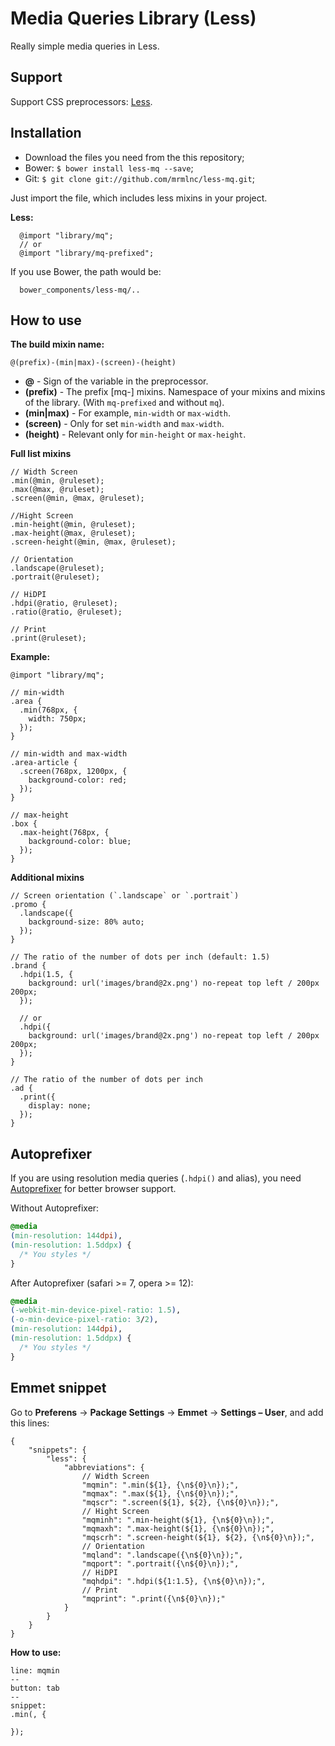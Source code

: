 # Media Queries Library (Less)

Really simple media queries in Less.




## Support

Support CSS preprocessors: [Less](http://lesscss.org/).




## Installation

 * Download the files you need from the this repository;
 * Bower: `$ bower install less-mq --save`;
 * Git: `$ git clone git://github.com/mrmlnc/less-mq.git`;

Just import the file, which includes less mixins in your project.

**Less:**

````Less
  @import "library/mq";
  // or
  @import "library/mq-prefixed";
````

If you use Bower, the path would be:
````
  bower_components/less-mq/..
````




## How to use

**The build mixin name:**

`@(prefix)-(min|max)-(screen)-(height)`

  - **@** - Sign of the variable in the preprocessor.
  - **(prefix)** - The prefix [mq-] mixins. Namespace of your mixins and mixins of the library. (With `mq-prefixed` and without `mq`).
  - **(min|max)** - For example, `min-width` or `max-width`.
  - **(screen)** - Only for set `min-width` and `max-width`.
  - **(height)** - Relevant only for `min-height` or `max-height`.

**Full list mixins**

````Less
// Width Screen
.min(@min, @ruleset);
.max(@max, @ruleset);
.screen(@min, @max, @ruleset);

//Hight Screen
.min-height(@min, @ruleset);
.max-height(@max, @ruleset);
.screen-height(@min, @max, @ruleset);

// Orientation
.landscape(@ruleset);
.portrait(@ruleset);

// HiDPI
.hdpi(@ratio, @ruleset);
.ratio(@ratio, @ruleset);

// Print
.print(@ruleset);
````

**Example:**

````Less
@import "library/mq";

// min-width
.area {
  .min(768px, {
    width: 750px;
  });
}

// min-width and max-width
.area-article {
  .screen(768px, 1200px, {
    background-color: red;
  });
}

// max-height
.box {
  .max-height(768px, {
    background-color: blue;
  });
}
````

**Additional mixins**

````Less
// Screen orientation (`.landscape` or `.portrait`)
.promo {
  .landscape({
    background-size: 80% auto;
  });
}

// The ratio of the number of dots per inch (default: 1.5)
.brand {
  .hdpi(1.5, {
    background: url('images/brand@2x.png') no-repeat top left / 200px 200px;
  });
  
  // or
  .hdpi({
    background: url('images/brand@2x.png') no-repeat top left / 200px 200px;
  });
}

// The ratio of the number of dots per inch
.ad {
  .print({
    display: none;
  });
}
````




## Autoprefixer

If you are using resolution media queries (`.hdpi()` and alias), you need [Autoprefixer](https://github.com/postcss/autoprefixer) for better browser support.

Without Autoprefixer:
```css
@media
(min-resolution: 144dpi),
(min-resolution: 1.5ddpx) {
  /* You styles */
}
```

After Autoprefixer (safari >= 7, opera >= 12):
```css
@media
(-webkit-min-device-pixel-ratio: 1.5),
(-o-min-device-pixel-ratio: 3/2),
(min-resolution: 144dpi),
(min-resolution: 1.5ddpx) {
  /* You styles */
}
```




## Emmet snippet

Go to **Preferens** → **Package Settings** → **Emmet** → **Settings – User**, and add this lines:

````
{
	"snippets": {
		"less": {
			"abbreviations": {
				// Width Screen
				"mqmin": ".min(${1}, {\n${0}\n});",
				"mqmax": ".max(${1}, {\n${0}\n});",
				"mqscr": ".screen(${1}, ${2}, {\n${0}\n});",
				// Hight Screen
				"mqminh": ".min-height(${1}, {\n${0}\n});",
				"mqmaxh": ".max-height(${1}, {\n${0}\n});",
				"mqscrh": ".screen-height(${1}, ${2}, {\n${0}\n});",
				// Orientation
				"mqland": ".landscape({\n${0}\n});",
				"mqport": ".portrait({\n${0}\n});",
				// HiDPI
				"mqhdpi": ".hdpi(${1:1.5}, {\n${0}\n});",
				// Print
				"mqprint": ".print({\n${0}\n});"
			}
		}
	}
}
````

**How to use:**

````
line: mqmin
--
button: tab
--
snippet:
.min(, {

});
````
